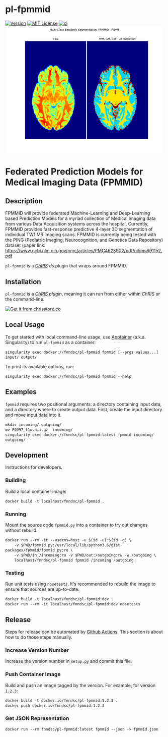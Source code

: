 

# pl-fpmmid


[![Version](https://img.shields.io/docker/v/fnndsc/pl-fpmmid?sort=semver)](https://hub.docker.com/r/fnndsc/pl-fpmmid)
[![MIT License](https://img.shields.io/github/license/fnndsc/pl-fpmmid)](https://github.com/FNNDSC/pl-fpmmid/blob/main/LICENSE)
[![ci](https://github.com/FNNDSC/pl-fpmmid/actions/workflows/ci.yml/badge.svg)](https://github.com/FNNDSC/pl-fpmmid/actions/workflows/ci.yml)
<img src="imgs/header.png" alt="J"/>

# Federated Prediction Models for Medical Imaging Data (FPMMID)


## Description
FPMMID will provide federated Machine-Learning and Deep-Learning
 based Prediction Models for a myriad collection of Medical 
Imaging data from various Data Acquisition systems across 
the hospital. Currently, FPMMID provides fast-response predictive
 4-layer 3D segmentation of individual TW1 MR imaging scans. 
FPMMID is currently being tested with the PING (Pediatric Imaging, 
Neurocognition, and Genetics Data Repository) dataset 
(paper link: https://www.ncbi.nlm.nih.gov/pmc/articles/PMC4628902/pdf/nihms691152.pdf  

`pl-fpmmid` is a [_ChRIS_](https://chrisproject.org/)
_ds_ plugin that wraps around FPMMID.

## Installation

`pl-fpmmid` is a _[ChRIS](https://chrisproject.org/) plugin_, meaning it can
run from either within _ChRIS_ or the command-line.

[![Get it from chrisstore.co](https://ipfs.babymri.org/ipfs/QmaQM9dUAYFjLVn3PpNTrpbKVavvSTxNLE5BocRCW1UoXG/light.png)](https://chrisstore.co/plugin/pl-appname)

## Local Usage

To get started with local command-line usage, use [Apptainer](https://apptainer.org/)
(a.k.a. Singularity) to run `pl-fpmmid` as a container:

```shell
singularity exec docker://fnndsc/pl-fpmmid fpmmid [--args values...] input/ output/
```

To print its available options, run:

```shell
singularity exec docker://fnndsc/pl-fpmmid fpmmid --help
```

## Examples

`fpmmid` requires two positional arguments: a directory containing
input data, and a directory where to create output data.
First, create the input directory and move input data into it.

```shell
mkdir incoming/ outgoing/
mv P0997_t1w.nii.gz  incoming/
singularity exec docker://fnndsc/pl-fpmmid:latest fpmmid incoming/ outgoing/
```

## Development

Instructions for developers.

### Building

Build a local container image:

```shell
docker build -t localhost/fnndsc/pl-fpmmid .
```

### Running

Mount the source code `fpmmid.py` into a container to try out changes without rebuild.

```shell
docker run --rm -it --userns=host -u $(id -u):$(id -g) \
    -v $PWD/fpmmid.py:/usr/local/lib/python3.6/dist-packages/fpmmid/fpmmid.py:ro \
    -v $PWD/in:/incoming:ro -v $PWD/out:/outgoing:rw -w /outgoing \
    localhost/fnndsc/pl-fpmmid fpmmid /incoming /outgoing
```

### Testing

Run unit tests using `nosetests`.
It's recommended to rebuild the image to ensure that sources are up-to-date.

```shell
docker build -t localhost/fnndsc/pl-fpmmid:dev .
docker run --rm -it localhost/fnndsc/pl-fpmmid:dev nosetests
```

## Release

Steps for release can be automated by [Github Actions](.github/workflows/ci.yml).
This section is about how to do those steps manually.

### Increase Version Number

Increase the version number in `setup.py` and commit this file.

### Push Container Image

Build and push an image tagged by the version. For example, for version `1.2.3`:

```
docker build -t docker.io/fnndsc/pl-fpmmid:1.2.3 .
docker push docker.io/fnndsc/pl-fpmmid:1.2.3
```

### Get JSON Representation

```
docker run --rm fnndsc/pl-fpmmid:latest fpmmid --json -> fpmmid.json
```
